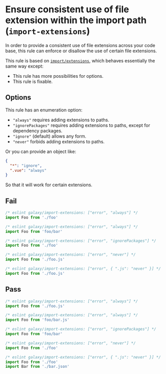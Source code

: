 # Ensure consistent use of file extension within the import path (`import-extensions`)

In order to provide a consistent use of file extensions across your code base, this rule can enforce or disallow the use of certain file extensions.

This rule is based on [`import/extensions`](https://github.com/import-js/eslint-plugin-import/blob/main/docs/rules/extensions.md), which behaves essentially the same way except:

- This rule has more possibilities for options.
- This rule is fixable.

## Options

This rule has an enumeration option:

- `"always"` requires adding extensions to paths.
- `"ignorePackages"` requires adding extensions to paths, except for dependency packages.
- `"ignore"` (default) allows any form.
- `"never"` forbids adding extensions to paths.

Or you can provide an object like:

```json
{
  "*": "ignore",
  ".vue": "always"
}
```

So that it will work for certain extensions.

## Fail

```js
/* eslint galaxy/import-extensions: ["error", "always"] */
import Foo from './foo'
```

```js
/* eslint galaxy/import-extensions: ["error", "always"] */
import Foo from 'foo/bar'
```

```js
/* eslint galaxy/import-extensions: ["error", "ignorePackages"] */
import Foo from './foo'
```

```js
/* eslint galaxy/import-extensions: ["error", "never"] */
import Foo from './foo.js'
```

```js
/* eslint galaxy/import-extensions: ["error", { ".js": "never" }] */
import Foo from './foo.js'
```

## Pass

```js
/* eslint galaxy/import-extensions: ["error", "always"] */
import Foo from './foo.js'
```

```js
/* eslint galaxy/import-extensions: ["error", "always"] */
import Foo from 'foo/bar.js'
```

```js
/* eslint galaxy/import-extensions: ["error", "ignorePackages"] */
import Foo from 'foo/bar'
```

```js
/* eslint galaxy/import-extensions: ["error", "never"] */
import Foo from './foo'
```

```js
/* eslint galaxy/import-extensions: ["error", { ".js": "never" }] */
import Foo from './foo'
import Bar from './bar.json'
```
